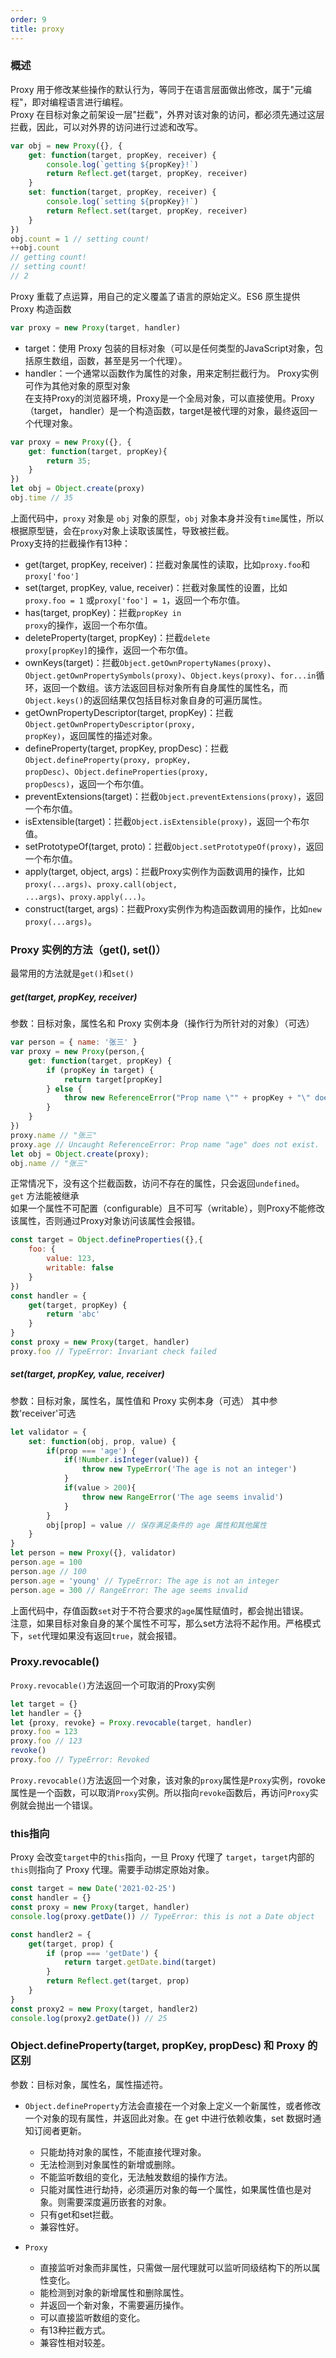 ```yaml
---
order: 9
title: proxy
---
```


### 概述
Proxy 用于修改某些操作的默认行为，等同于在语言层面做出修改，属于"元编程"，即对编程语言进行编程。  
Proxy 在目标对象之前架设一层"拦截"，外界对该对象的访问，都必须先通过这层拦截，因此，可以对外界的访问进行过滤和改写。
```javascript
var obj = new Proxy({}, {
    get: function(target, propKey, receiver) {
        console.log(`getting ${propKey}!`)
        return Reflect.get(target, propKey, receiver)
    }
    set: function(target, propKey, receiver) {
        console.log(`setting ${propKey}!`)
        return Reflect.set(target, propKey, receiver)
    }
})
obj.count = 1 // setting count!
++obj.count
// getting count!
// setting count!
// 2
```
Proxy 重载了点运算，用自己的定义覆盖了语言的原始定义。ES6 原生提供 Proxy 构造函数
```javascript
var proxy = new Proxy(target, handler)
```
- target：使用 Proxy 包装的目标对象（可以是任何类型的JavaScript对象，包括原生数组，函数，甚至是另一个代理）。
- handler：一个通常以函数作为属性的对象，用来定制拦截行为。
Proxy实例可作为其他对象的原型对象  
在支持Proxy的浏览器环境，Proxy是一个全局对象，可以直接使用。Proxy（target， handler）是一个构造函数，target是被代理的对象，最终返回一个代理对象。
```javascript
var proxy = new Proxy({}, {
    get: function(target, propKey){
        return 35;
    }
})
let obj = Object.create(proxy)
obj.time // 35
```
上面代码中，<code>proxy</code> 对象是 <code>obj</code> 对象的原型，<code>obj</code> 对象本身并没有<code>time</code>属性，所以根据原型链，会在<code>proxy</code>对象上读取该属性，导致被拦截。  
Proxy支持的拦截操作有13种：
- get(target, propKey, receiver)：拦截对象属性的读取，比如<code>proxy.foo</code>和<code>proxy['foo']</code>
- set(target, propKey, value, receiver)：拦截对象属性的设置，比如<code>proxy.foo = 1</code>
或<code>proxy['foo'] = 1</code>，返回一个布尔值。
- has(target, propKey)：拦截<code>propKey in proxy</code>的操作，返回一个布尔值。
- deleteProperty(target, propKey)：拦截<code>delete proxy[propKey]</code>的操作，返回一个布尔值。
- ownKeys(target)：拦截<code>Object.getOwnPropertyNames(proxy)</code>、<code>Object.getOwnPropertySymbols(proxy)</code>、<code>Object.keys(proxy)</code>、<code>for...in</code>循环，返回一个数组。该方法返回目标对象所有自身属性的属性名，而<code>Object.keys()</code>的返回结果仅包括目标对象自身的可遍历属性。
- getOwnPropertyDescriptor(target, propKey)：拦截<code>Object.getOwnPropertyDescriptor(proxy, propKey)</code>，返回属性的描述对象。
- defineProperty(target, propKey, propDesc)：拦截<code>Object.defineProperty(proxy, propKey, propDesc)</code>、<code>Object.defineProperties(proxy, propDescs)</code>，返回一个布尔值。
- preventExtensions(target)：拦截<code>Object.preventExtensions(proxy)</code>，返回一个布尔值。
- isExtensible(target)：拦截<code>Object.isExtensible(proxy)</code>，返回一个布尔值。
- setPrototypeOf(target, proto)：拦截<code>Object.setPrototypeOf(proxy)</code>，返回一个布尔值。
- apply(target, object, args)：拦截Proxy实例作为函数调用的操作，比如<code>proxy(...args)</code>、<code>proxy.call(object, ...args)</code>、<code>proxy.apply(...)</code>。
- construct(target, args)：拦截Proxy实例作为构造函数调用的操作，比如<code>new proxy(...args)</code>。

### Proxy 实例的方法（get(), set()）
最常用的方法就是<code>get()</code>和<code>set()</code>
##### get(target, propKey, receiver)
参数：目标对象，属性名和 Proxy 实例本身（操作行为所针对的对象）（可选）
```javascript
var person = { name: '张三' }
var proxy = new Proxy(person,{
    get: function(target, propKey) {
        if (propKey in target) {
            return target[propKey]
        } else {
            throw new ReferenceError("Prop name \"" + propKey + "\" does not exist.")
        }
    }
})
proxy.name // "张三"
proxy.age // Uncaught ReferenceError: Prop name "age" does not exist.
let obj = Object.create(proxy);
obj.name // "张三"
```
正常情况下，没有这个拦截函数，访问不存在的属性，只会返回<code>undefined</code>。  
<code>get</code> 方法能被继承  
如果一个属性不可配置（configurable）且不可写（writable），则Proxy不能修改该属性，否则通过Proxy对象访问该属性会报错。  

```javascript
const target = Object.defineProperties({},{
    foo: {
        value: 123,
        writable: false
    }
})
const handler = {
    get(target, propKey) {
        return 'abc'
    }
}
const proxy = new Proxy(target, handler)
proxy.foo // TypeError: Invariant check failed
```
##### set(target, propKey, value, receiver)
参数：目标对象，属性名，属性值和 Proxy 实例本身（可选）
其中参数'receiver'可选  
```javascript
let validator = {
    set: function(obj, prop, value) {
        if(prop === 'age') {
            if(!Number.isInteger(value)) {
                throw new TypeError('The age is not an integer')
            }
            if(value > 200){
                throw new RangeError('The age seems invalid')
            }
        }
        obj[prop] = value // 保存满足条件的 age 属性和其他属性
    }
}
let person = new Proxy({}, validator)
person.age = 100
person.age // 100
person.age = 'young' // TypeError: The age is not an integer
person.age = 300 // RangeError: The age seems invalid
```
上面代码中，存值函数<code>set</code>对于不符合要求的<code>age</code>属性赋值时，都会抛出错误。  
注意，如果目标对象自身的某个属性不可写，那么set方法将不起作用。严格模式下，<code>set</code>代理如果没有返回<code>true</code>，就会报错。

### Proxy.revocable()
<code>Proxy.revocable()</code>方法返回一个可取消的Proxy实例

```javascript
let target = {}
let handler = {}
let {proxy, revoke} = Proxy.revocable(target, handler)
proxy.foo = 123
proxy.foo // 123
revoke()
proxy.foo // TypeError: Revoked
```
<code>Proxy.revocable()</code>方法返回一个对象，该对象的<code>proxy</code>属性是<code>Proxy</code>实例，rovoke属性是一个函数，可以取消<code>Proxy</code>实例。所以指向<code>revoke</code>函数后，再访问<code>Proxy</code>实例就会抛出一个错误。

### this指向
Proxy 会改变<code>target</code>中的<code>this</code>指向，一旦 Proxy 代理了 <code>target</code>，<code>target</code>内部的<code>this</code>则指向了 Proxy 代理。需要手动绑定原始对象。
```javascript
const target = new Date('2021-02-25')
const handler = {}
const proxy = new Proxy(target, handler)
console.log(proxy.getDate()) // TypeError: this is not a Date object

const handler2 = {
    get(target, prop) {
        if (prop === 'getDate') {
            return target.getDate.bind(target)
        }
        return Reflect.get(target, prop)
    }
}
const proxy2 = new Proxy(target, handler2)
console.log(proxy2.getDate()) // 25
```

### Object.defineProperty(target, propKey, propDesc) 和 Proxy 的区别
参数：目标对象，属性名，属性描述符。  
- <code>Object.defineProperty</code>方法会直接在一个对象上定义一个新属性，或者修改一个对象的现有属性，并返回此对象。在 get 中进行依赖收集，set 数据时通知订阅者更新。
    - 只能劫持对象的属性，不能直接代理对象。
    - 无法检测到对象属性的新增或删除。
    - 不能监听数组的变化，无法触发数组的操作方法。
    - 只能对属性进行劫持，必须遍历对象的每一个属性，如果属性值也是对象。则需要深度遍历嵌套的对象。
    - 只有get和set拦截。
    - 兼容性好。
    
- <code>Proxy</code>
    - 直接监听对象而非属性，只需做一层代理就可以监听同级结构下的所以属性变化。
    - 能检测到对象的新增属性和删除属性。
    - 并返回一个新对象，不需要遍历操作。
    - 可以直接监听数组的变化。
    - 有13种拦截方式。
    - 兼容性相对较差。

